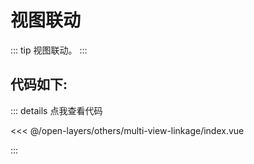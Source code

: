 <script setup>
import Map from './index.vue'
</script>
# 视图联动

::: tip
视图联动。
:::

<Map />

## 代码如下:

::: details 点我查看代码

<<< @/open-layers/others/multi-view-linkage/index.vue

:::
